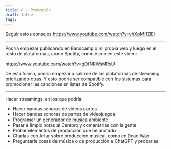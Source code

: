 ```yaml
---
title: 8 - Promoción
draft: false
tags:
---
```

Seguir estos consejos
https://www.youtube.com/watch?v=vhXpMi1ZlEI

---
Podría empezar publicando en Bandcamp o mi propia web y luego en el resto de plataformas, como Spotify, como dicen en este vídeo:

https://www.youtube.com/watch?v=gDfNRWsMRsU

De esta forma, podría empezar a salirme de las plataformas de streaming priorizando otras.
Y esto podría ser compatible con los sistemas para promocionar las canciones en listas de Spotify.

---
Hacer streamings, en los que podría:

- Hacer bandas sonoras de vídeos cortos
- Hacer bandas sonoras de partes de videojuegos
- Programar un generador de música ambiente
- Pasar a limpio notas al Cerebro y comentarlas con la gente
- Probar elementos de producción que he anotado
- Charlas con Artur sobre producción musical, como en Dead Wax
- Preguntarle cosas de música o de producción a ChatGPT y probarlas